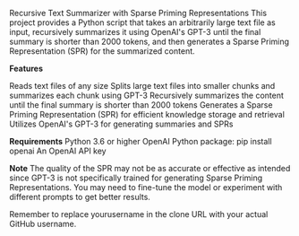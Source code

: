 Recursive Text Summarizer with Sparse Priming Representations
This project provides a Python script that takes an arbitrarily large text file as input, recursively summarizes it using OpenAI's GPT-3 until the final summary is shorter than 2000 tokens, and then generates a Sparse Priming Representation (SPR) for the summarized content.

**Features**

Reads text files of any size
Splits large text files into smaller chunks and summarizes each chunk using GPT-3
Recursively summarizes the content until the final summary is shorter than 2000 tokens
Generates a Sparse Priming Representation (SPR) for efficient knowledge storage and retrieval
Utilizes OpenAI's GPT-3 for generating summaries and SPRs

**Requirements**
Python 3.6 or higher
OpenAI Python package: pip install openai
An OpenAI API key


**Note**
The quality of the SPR may not be as accurate or effective as intended since GPT-3 is not specifically trained for generating Sparse Priming Representations. You may need to fine-tune the model or experiment with different prompts to get better results.

Remember to replace yourusername in the clone URL with your actual GitHub username.
